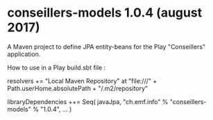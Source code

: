 # conseillers-models 1.0.4 (august 2017)
A Maven project to define JPA entity-beans for the Play "Conseillers" application.

How to use in a Play build.sbt file :

resolvers += "Local Maven Repository" at "file:///" + Path.userHome.absolutePath + "/.m2/repository"

libraryDependencies ++= Seq(
  javaJpa,
  "ch.emf.info" % "conseillers-models" % "1.0.4",
  ...
  )